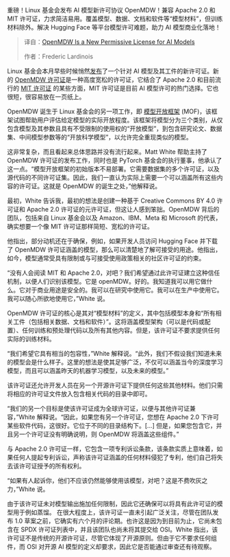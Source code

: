 
<!--
title: OpenMDW是一个新的AI模型许可协议
cover: https://cdn.thenewstack.io/media/2025/05/47368cdf-virginia-johnson-qmnnzj_ok-m-unsplash-scaled.jpg
summary: 重磅！Linux 基金会发布 AI 模型新许可协议 OpenMDW！兼容 Apache 2.0 和 MIT 许可证，力求简洁易用。覆盖模型、数据、文档和软件等“模型材料”，但训练材料除外。解决 Hugging Face 等平台模型许可难题，助力 AI 模型商业化落地！
-->

重磅！Linux 基金会发布 AI 模型新许可协议 OpenMDW！兼容 Apache 2.0 和 MIT 许可证，力求简洁易用。覆盖模型、数据、文档和软件等“模型材料”，但训练材料除外。解决 Hugging Face 等平台模型许可难题，助力 AI 模型商业化落地！

> 译自：[OpenMDW Is a New Permissive License for AI Models](https://thenewstack.io/openmdw-is-a-new-permissive-license-for-ai-models/)
> 
> 作者：Frederic Lardinois

Linux 基金会本月早些时候悄然[发布](https://openmdw.ai/)了一个针对 AI 模型及其工件的新许可证。新的 [OpenMDW 许可证](https://openmdw.ai/license/)是一种高度宽松的许可证，它结合了 Apache 2.0 和目前流行的 [MIT 许可证](https://opensource.org/license/mit) 的某些方面，MIT 许可证是目前 AI 模型许可的热门选择。它也很短，很容易放在一页纸上。

OpenMDW 诞生于 Linux 基金会的另一项工作，即 [模型开放框架](https://isitopen.ai/) (MOF)，该框架试图帮助用户评估给定模型的实际开放程度。该框架将模型分为三个类别，从仅包含模型及其参数且具有不受限制的使用权的“开放模型”，到包含研究论文、数据集、中间模型参数等的“开放科学模型”，以允许完全重现类似的模型。

这非常复杂，而且看起来总体思路并没有流行起来。Matt White 帮助主持了 OpenMDW 许可证的发布工作，同时也是 PyTorch 基金会的执行董事，他承认了这一点。“模型开放框架的初始版本不易部署。它需要数据集的多个许可证，以及源代码的不同许可证集。因此，我们一直认为实际上需要一个可以涵盖所有这些内容的许可证。这就是 OpenMDW 的诞生之处，”他解释说。

最初，White 告诉我，最初的想法是创建一种基于 Creative Commons BY 4.0 许可证和 Apache 2.0 许可证的元许可证，但这让人感到笨拙。OpenMDW 背后的团队，包括来自 Linux 基金会以及 Amazon、IBM、Meta 和 Microsoft 的代表，确实想要一个像 MIT 许可证那样简短、宽松的许可证。

他指出，部分动机还在于确保，例如，如果开发人员访问 Hugging Face 并下载了 OpenMDW 许可证涵盖的模型，那么可以清楚地了解可接受的用途。他指出，如今，模型通常受具有限制或与可接受使用政策相关的社区许可证的约束。

“没有人会阅读 MIT 和 Apache 2.0，对吧？我们希望通过此许可证建立这种信任机制，以便人们识别该模型。它是 openMDW。好的。我知道我可以用它做什么。它对于商业用途是安全的。我可以在研究中使用它。我可以在生产中使用它。我可以随心所欲地使用它，”White 说。

OpenMDW 许可证的核心是其对“模型材料”的定义，其中包括模型本身和“所有相关工件（包括相关数据、文档和软件）”。这将涵盖模型架构（可以是代码或配置）、任何训练和预处理代码以及所有其他内容。但是，该许可证不要求提供任何实际的训练材料。

“我们希望它具有相当的包容性，”White 解释说。“此外，我们不假设我们知道未来的模型会是什么样子。这里的想法是使其足够广泛，不仅可以涵盖当今的深度学习模型，而且可以涵盖昨天的机器学习模型，以及未来的模型。”

该许可证还允许开发人员在另一个开源许可证下提供任何这些其他材料。他们只需将相应的许可证文件放入包含相关代码的目录中即可。

“我们的另一个目标是使该许可证成为全球许可证，以便与其他许可证兼容，”White 解释说。“因此，如果您有另一个许可证，您想在 Apache 2.0 下许可某些软件代码，这很好。它位于不同的目录结构下。[...] 但是，如果您包含它，并且另一个许可证没有明确说明，则 OpenMDW 将涵盖这些组件。”

与 Apache 2.0 许可证一样，它包含一项专利诉讼条款，该条款实质上意味着，如果任何人提起专利诉讼，声称该许可证涵盖的任何材料侵犯了专利，他们自己将失去该许可证授予的所有权利。

“如果有人起诉你，他们不应该仍然能够使用该模型，对吧？这是不费吹灰之力，”White 说。

由于该许可证未对模型输出施加任何限制，因此它还确保可以将具有此许可证的模型用于例如蒸馏。
在很大程度上，该许可证一直未引起广泛关注，尽管在团队发布 1.0 草案之前，它确实有六个月的评论期。也许这是因为到目前为止，它尚未包含在 SPDX 许可证列表中，并且该团队也尚未将其提交给 OSI。White 指出，该许可证不是传统的开源许可证，尽管它体现了开源原则。但由于它不要求任何组件，而 OSI 对开源 AI 模型的定义却要求，因此它是否能通过审查还有待观察。